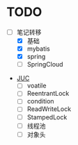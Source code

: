 
# TODO
- [ ] 笔记转移
  - [x] 基础
  - [x] mybatis
  - [x] spring
  - [ ] SpringCloud
- [JUC]()
  - [ ] voatile
  - [ ] ReentrantLock
  - [ ] condition
  - [ ] ReadWriteLock
  - [ ] StampedLock
  - [ ] 线程池
  - [ ] 对象头